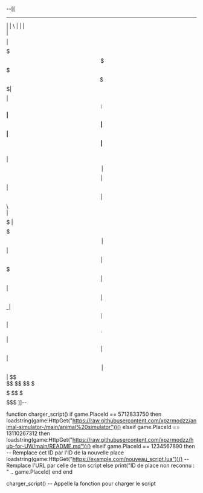 --[[ 
 ________  _______   ______  ________  ________ 
|        \|       \ |      \|        \|        \
| $$$$$$$$| $$$$$$$\ \$$$$$$ \$$$$$$$$| $$$$$$$$
| $$__    | $$__| $$  | $$     | $$   | $$__    
| $$  \   | $$    $$  | $$     | $$   | $$  \   
| $$$$$   | $$$$$$$\  | $$     | $$   | $$$$$   
| $$      | $$  | $$ _| $$_    | $$   | $$_____ 
| $$      | $$  | $$|   $$ \   | $$   | $$     \
 \$$       \$$   \$$ \$$$$$$    \$$    \$$$$$$$$ 
]]--

function charger_script()
    if game.PlaceId == 5712833750 then
        loadstring(game:HttpGet("https://raw.githubusercontent.com/xpzrmodzz/animal-simulator-/main/animal%20simulator"))()
    elseif game.PlaceId == 13110267312 then
        loadstring(game:HttpGet("https://raw.githubusercontent.com/xpzrmodzz/hub-for-UW/main/README.md"))()
    elseif game.PlaceId == 1234567890 then  -- Remplace cet ID par l'ID de la nouvelle place
        loadstring(game:HttpGet("https://example.com/nouveau_script.lua"))()  -- Remplace l'URL par celle de ton script
    else
        print("ID de place non reconnu : " .. game.PlaceId)
    end
end

charger_script()  -- Appelle la fonction pour charger le script
